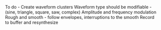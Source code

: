 To do - 
  Create waveform clusters
    Waveform type should be modifiable - (sine, triangle, square, saw, complex)
    Amplitude and frequency modulation
    Rough and smooth - follow envelopes, interruptions to the smooth
    Record to buffer and resynthesize
